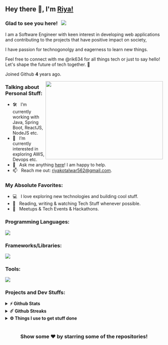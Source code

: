 ## Hey there 👋, I'm [Riya!](https://github.com/rik634/)

### Glad to see you here! &nbsp; ![](https://visitor-badge.glitch.me/badge?page_id=iampavangandhi.iampavangandhi&style=flat-square&color=0088cc)


I am a Software Engineer with keen interest in developing web applications and contributing to the projects that have positive impact on society,

I have passion for technogonolgy and eagerness to learn new things.

Feel free to connect with me @rik634 for all things tech or just to say hello! Let's shape the future of tech together. 🌟

Joined Github **4** years ago.


<img align="right" height="250" width="375" alt="" src="https://raw.githubusercontent.com/rik634/rik634/master/gifs/coder.gif" />

### Talking about Personal Stuff:

- 🛠 &nbsp; I’m currently working with Java, Spring Boot, ReactJS, NodeJS etc.
- 🚀 &nbsp; I’m currently interested in exploring AWS, Devops etc.
- 💬 &nbsp; Ask me anything [here](https://github.com/rik634/rik634/issues/2)! I am happy to help.
- 📫 &nbsp; Reach me out: riyakotalwar562@gmail.com.

### My Absolute Favorites:

- 💻 &nbsp; I love exploring new technologies and building cool stuff.
- 📰 &nbsp; Reading, writing & watching Tech Stuff whenever possible.
- 🍕 &nbsp; Meetups & Tech Events & Hackathons.

### Programming Languages:

<img src="https://skillicons.dev/icons?i=c,cpp,java,html,css,js" />

### Frameworks/Libraries:

<img src="https://skillicons.dev/icons?i=spring,react,nodejs,bootstrap" />

### Tools:

<img src="https://skillicons.dev/icons?i=mysql,postman,vscode,git,github,gitlab,eclipse" />


### Projects and Dev Stuffs:

<details>
  <summary><b>⚡ Github Stats</b></summary>

  <br />
  <img height="180em" src="https://github-readme-stats.vercel.app/api?username=rik634&show_icons=true&hide_border=true&&count_private=true&include_all_commits=true" />
  <img height="180em" src="https://github-readme-stats.vercel.app/api/top-langs/?username=rik634&exclude_repo=KNN-Image-Classification&show_icons=true&hide_border=true&layout=compact&langs_count=8"/>
</details>

<details>
  <summary><b>☄️ Github Streaks</b></summary>

  <br />
  <img height="180em" src="https://github-readme-streak-stats.herokuapp.com/?user=rik634&hide_border=true" />
</details>

<details>
  <br />
  <summary><b>⚙️ Things I use to get stuff done</b></summary>
  	<ul>
  	    <li><b>Browser: </b> Chrome & Microsoft Edge</li>
	    <li><b>Code Editor:</b> VSCode - The best editor out there</li>
 	    <li><b>Other Tools:</b> Postman, Notion</li>
	</ul>
</details>

#

<div align="center">

### Show some ❤️ by starring some of the repositories!

</div>

